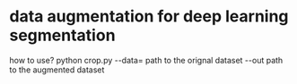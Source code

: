 # data augmentation for deep learning segmentation
how to use?
python crop.py --data= path to the orignal dataset --out path to the augmented dataset
